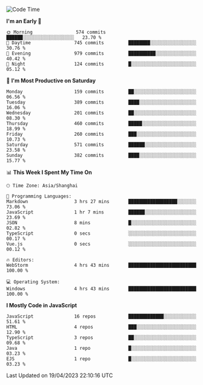 <!--START_SECTION:waka-->
![Code Time](http://img.shields.io/badge/Code%20Time-2%2C250%20hrs%2027%20mins-blue)

**I'm an Early 🐤** 

```text
🌞 Morning                574 commits         ██████░░░░░░░░░░░░░░░░░░░   23.70 % 
🌆 Daytime                745 commits         ████████░░░░░░░░░░░░░░░░░   30.76 % 
🌃 Evening                979 commits         ██████████░░░░░░░░░░░░░░░   40.42 % 
🌙 Night                  124 commits         █░░░░░░░░░░░░░░░░░░░░░░░░   05.12 % 
```
📅 **I'm Most Productive on Saturday** 

```text
Monday                   159 commits         ██░░░░░░░░░░░░░░░░░░░░░░░   06.56 % 
Tuesday                  389 commits         ████░░░░░░░░░░░░░░░░░░░░░   16.06 % 
Wednesday                201 commits         ██░░░░░░░░░░░░░░░░░░░░░░░   08.30 % 
Thursday                 460 commits         █████░░░░░░░░░░░░░░░░░░░░   18.99 % 
Friday                   260 commits         ███░░░░░░░░░░░░░░░░░░░░░░   10.73 % 
Saturday                 571 commits         ██████░░░░░░░░░░░░░░░░░░░   23.58 % 
Sunday                   382 commits         ████░░░░░░░░░░░░░░░░░░░░░   15.77 % 
```


📊 **This Week I Spent My Time On** 

```text
🕑︎ Time Zone: Asia/Shanghai

💬 Programming Languages: 
Markdown                 3 hrs 27 mins       ██████████████████░░░░░░░   73.06 % 
JavaScript               1 hr 7 mins         ██████░░░░░░░░░░░░░░░░░░░   23.69 % 
JSON                     8 mins              █░░░░░░░░░░░░░░░░░░░░░░░░   02.82 % 
TypeScript               0 secs              ░░░░░░░░░░░░░░░░░░░░░░░░░   00.17 % 
Vue.js                   0 secs              ░░░░░░░░░░░░░░░░░░░░░░░░░   00.12 % 

🔥 Editors: 
WebStorm                 4 hrs 43 mins       █████████████████████████   100.00 % 

💻 Operating System: 
Windows                  4 hrs 43 mins       █████████████████████████   100.00 % 
```

**I Mostly Code in JavaScript** 

```text
JavaScript               16 repos            █████████████░░░░░░░░░░░░   51.61 % 
HTML                     4 repos             ███░░░░░░░░░░░░░░░░░░░░░░   12.90 % 
TypeScript               3 repos             ██░░░░░░░░░░░░░░░░░░░░░░░   09.68 % 
Java                     1 repo              █░░░░░░░░░░░░░░░░░░░░░░░░   03.23 % 
EJS                      1 repo              █░░░░░░░░░░░░░░░░░░░░░░░░   03.23 % 
```




 Last Updated on 19/04/2023 22:10:16 UTC
<!--END_SECTION:waka-->

<!--
**likaiqiang/likaiqiang** is a ✨ _special_ ✨ repository because its `README.md` (this file) appears on your GitHub profile.

Here are some ideas to get you started:

- 🔭 I’m currently working on ...
- 🌱 I’m currently learning ...
- 👯 I’m looking to collaborate on ...
- 🤔 I’m looking for help with ...
- 💬 Ask me about ...
- 📫 How to reach me: ...
- 😄 Pronouns: ...
- ⚡ Fun fact: ...
-->
